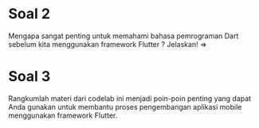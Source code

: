 # Soal 2
Mengapa sangat penting untuk memahami bahasa pemrograman Dart sebelum kita menggunakan framework Flutter ? Jelaskan!
=> 
# Soal 3
Rangkumlah materi dari codelab ini menjadi poin-poin penting yang dapat Anda gunakan untuk membantu proses pengembangan aplikasi mobile menggunakan framework Flutter.